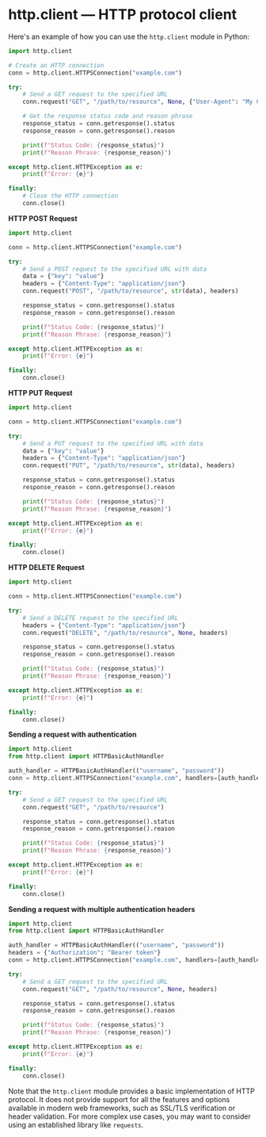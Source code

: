 # http.client — HTTP protocol client

Here's an example of how you can use the `http.client` module in Python:
```python
import http.client

# Create an HTTP connection
conn = http.client.HTTPSConnection("example.com")

try:
    # Send a GET request to the specified URL
    conn.request("GET", "/path/to/resource", None, {"User-Agent": "My Client/1.0"})

    # Get the response status code and reason phrase
    response_status = conn.getresponse().status
    response_reason = conn.getresponse().reason

    print(f"Status Code: {response_status}")
    print(f"Reason Phrase: {response_reason}")

except http.client.HTTPException as e:
    print(f"Error: {e}")

finally:
    # Close the HTTP connection
    conn.close()
```

**HTTP POST Request**
```python
import http.client

conn = http.client.HTTPSConnection("example.com")

try:
    # Send a POST request to the specified URL with data
    data = {"key": "value"}
    headers = {"Content-Type": "application/json"}
    conn.request("POST", "/path/to/resource", str(data), headers)

    response_status = conn.getresponse().status
    response_reason = conn.getresponse().reason

    print(f"Status Code: {response_status}")
    print(f"Reason Phrase: {response_reason}")

except http.client.HTTPException as e:
    print(f"Error: {e}")

finally:
    conn.close()
```

**HTTP PUT Request**
```python
import http.client

conn = http.client.HTTPSConnection("example.com")

try:
    # Send a PUT request to the specified URL with data
    data = {"key": "value"}
    headers = {"Content-Type": "application/json"}
    conn.request("PUT", "/path/to/resource", str(data), headers)

    response_status = conn.getresponse().status
    response_reason = conn.getresponse().reason

    print(f"Status Code: {response_status}")
    print(f"Reason Phrase: {response_reason}")

except http.client.HTTPException as e:
    print(f"Error: {e}")

finally:
    conn.close()
```

**HTTP DELETE Request**
```python
import http.client

conn = http.client.HTTPSConnection("example.com")

try:
    # Send a DELETE request to the specified URL
    headers = {"Content-Type": "application/json"}
    conn.request("DELETE", "/path/to/resource", None, headers)

    response_status = conn.getresponse().status
    response_reason = conn.getresponse().reason

    print(f"Status Code: {response_status}")
    print(f"Reason Phrase: {response_reason}")

except http.client.HTTPException as e:
    print(f"Error: {e}")

finally:
    conn.close()
```

**Sending a request with authentication**
```python
import http.client
from http.client import HTTPBasicAuthHandler

auth_handler = HTTPBasicAuthHandler(("username", "password"))
conn = http.client.HTTPSConnection("example.com", handlers=[auth_handler])

try:
    # Send a GET request to the specified URL
    conn.request("GET", "/path/to/resource")

    response_status = conn.getresponse().status
    response_reason = conn.getresponse().reason

    print(f"Status Code: {response_status}")
    print(f"Reason Phrase: {response_reason}")

except http.client.HTTPException as e:
    print(f"Error: {e}")

finally:
    conn.close()
```

**Sending a request with multiple authentication headers**
```python
import http.client
from http.client import HTTPBasicAuthHandler

auth_handler = HTTPBasicAuthHandler(("username", "password"))
headers = {"Authorization": "Bearer token"}
conn = http.client.HTTPSConnection("example.com", handlers=[auth_handler])

try:
    # Send a GET request to the specified URL
    conn.request("GET", "/path/to/resource", None, headers)

    response_status = conn.getresponse().status
    response_reason = conn.getresponse().reason

    print(f"Status Code: {response_status}")
    print(f"Reason Phrase: {response_reason}")

except http.client.HTTPException as e:
    print(f"Error: {e}")

finally:
    conn.close()
```

Note that the `http.client` module provides a basic implementation of HTTP protocol. It does not provide support for all the features and options available in modern web frameworks, such as SSL/TLS verification or header validation. For more complex use cases, you may want to consider using an established library like `requests`.
